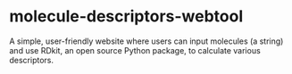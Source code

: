 # molecule-descriptors-webtool
A simple, user-friendly website where users can input molecules (a string) and use RDkit, an open source Python package, to calculate various descriptors.
